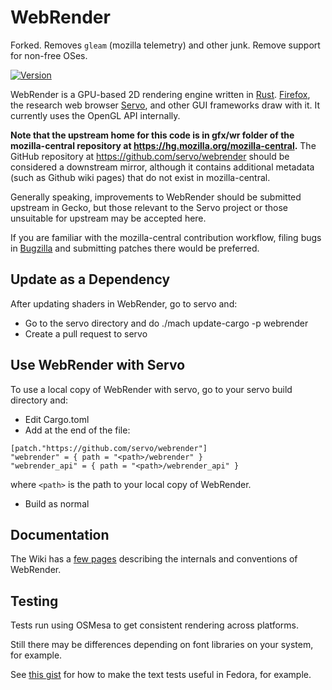 # WebRender

Forked. Removes `gleam` (mozilla telemetry) and other junk. Remove support for non-free OSes.

[![Version](https://img.shields.io/crates/v/webrender.svg)](https://crates.io/crates/webrender)

WebRender is a GPU-based 2D rendering engine written in
[Rust](https://www.rust-lang.org/). [Firefox](https://www.mozilla.org/firefox),
the research web browser [Servo](https://github.com/servo/servo), and other GUI
frameworks draw with it. It currently uses the OpenGL API internally.

**Note that the upstream home for this code is in gfx/wr folder of the
mozilla-central repository at https://hg.mozilla.org/mozilla-central.** The
GitHub repository at https://github.com/servo/webrender should be considered
a downstream mirror, although it contains additional metadata (such as Github
wiki pages) that do not exist in mozilla-central.

Generally speaking, improvements to WebRender should be submitted upstream
in Gecko, but those relevant to the Servo project or those unsuitable for
upstream may be accepted here.

If you are familiar with the mozilla-central contribution workflow, filing bugs
in [Bugzilla](https://bugzilla.mozilla.org/enter_bug.cgi?product=Core&component=Graphics%3A%20WebRender)
and submitting patches there would be preferred.

## Update as a Dependency
After updating shaders in WebRender, go to servo and:

  * Go to the servo directory and do ./mach update-cargo -p webrender
  * Create a pull request to servo


## Use WebRender with Servo
To use a local copy of WebRender with servo, go to your servo build directory and:

  * Edit Cargo.toml
  * Add at the end of the file:

```
[patch."https://github.com/servo/webrender"]
"webrender" = { path = "<path>/webrender" }
"webrender_api" = { path = "<path>/webrender_api" }
```

where `<path>` is the path to your local copy of WebRender.

  * Build as normal

## Documentation

The Wiki has a [few pages](https://github.com/servo/webrender/wiki/) describing the internals and conventions of WebRender.

## Testing

Tests run using OSMesa to get consistent rendering across platforms.

Still there may be differences depending on font libraries on your system, for
example.

See [this gist](https://gist.github.com/finalfantasia/129cae811e02bf4551ac) for
how to make the text tests useful in Fedora, for example.

